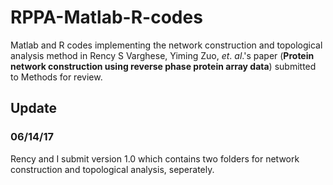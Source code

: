 # RPPA-Matlab-R-codes
Matlab and R codes implementing the network construction and topological analysis method in Rency S Varghese, Yiming Zuo, *et*. *al*.'s paper (**Protein network construction using reverse phase protein array data**) submitted to Methods for review.

## Update

### 06/14/17

Rency and I submit version 1.0 which contains two folders for network construction and topological analysis, seperately.
